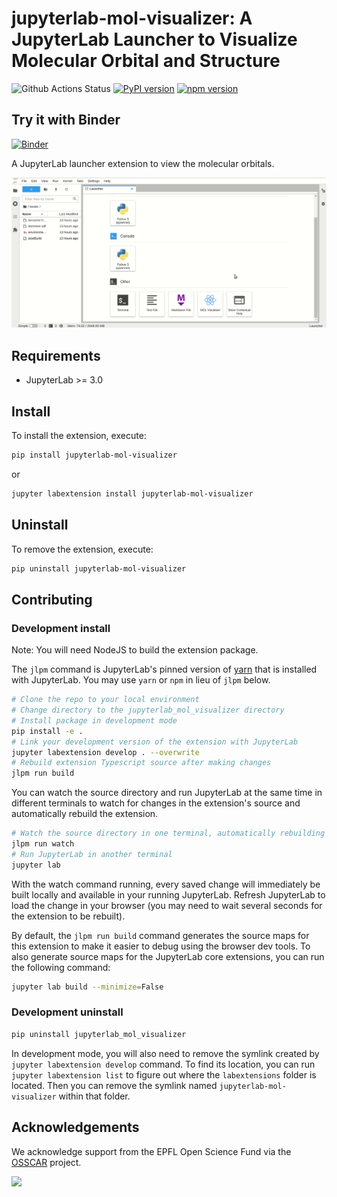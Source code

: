# **jupyterlab-mol-visualizer**: A JupyterLab Launcher to Visualize Molecular Orbital and Structure

![Github Actions Status](https://github.com/osscar-org/jupyterlab-mol-visualizer/workflows/Build/badge.svg)
[![PyPI version](https://badge.fury.io/py/jupyterlab-mol-visualizer.svg)](https://badge.fury.io/py/jupyterlab-mol-visualizer)
[![npm version](https://badge.fury.io/js/jupyterlab-mol-visualizer.svg)](https://badge.fury.io/js/jupyterlab-mol-visualizer)

## Try it with Binder

[![Binder](https://mybinder.org/badge_logo.svg)](https://mybinder.org/v2/gh/osscar-org/jupyterlab-mol-visualizer/main?urlpath=lab)

A JupyterLab launcher extension to view the molecular orbitals.

![demo](https://raw.githubusercontent.com/osscar-org/jupyterlab-mol-visualizer/develop/binder/demo.gif)

## Requirements

- JupyterLab >= 3.0

## Install

To install the extension, execute:

```bash
pip install jupyterlab-mol-visualizer
```

or

```bash
jupyter labextension install jupyterlab-mol-visualizer
```

## Uninstall

To remove the extension, execute:

```bash
pip uninstall jupyterlab-mol-visualizer
```

## Contributing

### Development install

Note: You will need NodeJS to build the extension package.

The `jlpm` command is JupyterLab's pinned version of
[yarn](https://yarnpkg.com/) that is installed with JupyterLab. You may use
`yarn` or `npm` in lieu of `jlpm` below.

```bash
# Clone the repo to your local environment
# Change directory to the jupyterlab_mol_visualizer directory
# Install package in development mode
pip install -e .
# Link your development version of the extension with JupyterLab
jupyter labextension develop . --overwrite
# Rebuild extension Typescript source after making changes
jlpm run build
```

You can watch the source directory and run JupyterLab at the same time in different terminals to watch for changes in the extension's source and automatically rebuild the extension.

```bash
# Watch the source directory in one terminal, automatically rebuilding when needed
jlpm run watch
# Run JupyterLab in another terminal
jupyter lab
```

With the watch command running, every saved change will immediately be built locally and available in your running JupyterLab. Refresh JupyterLab to load the change in your browser (you may need to wait several seconds for the extension to be rebuilt).

By default, the `jlpm run build` command generates the source maps for this extension to make it easier to debug using the browser dev tools. To also generate source maps for the JupyterLab core extensions, you can run the following command:

```bash
jupyter lab build --minimize=False
```

### Development uninstall

```bash
pip uninstall jupyterlab_mol_visualizer
```

In development mode, you will also need to remove the symlink created by `jupyter labextension develop`
command. To find its location, you can run `jupyter labextension list` to figure out where the `labextensions`
folder is located. Then you can remove the symlink named `jupyterlab-mol-visualizer` within that folder.

## Acknowledgements

We acknowledge support from the EPFL Open Science Fund via the [OSSCAR](http://www.osscar.org) project.

<img src='https://www.osscar.org/_images/logos.png' width='700'>
